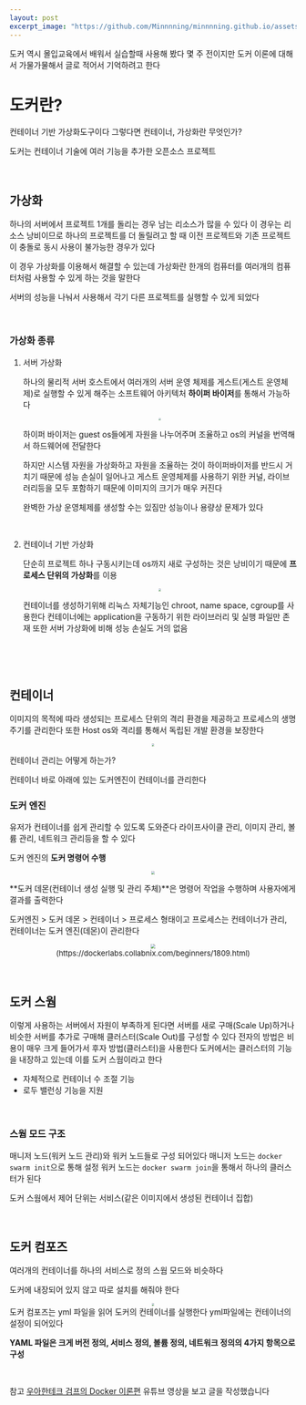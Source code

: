 ```yaml
---
layout: post
excerpt_image: "https://github.com/Minnnning/minnnning.github.io/assets/80758613/baf4fe20-f771-45ef-9134-3cc3f5007dc6"
---
```


도커 역시 몰입교육에서 배워서 실습할때 사용해 봤다 몇 주 전이지만 도커 이론에 대해서 가물가물해서 글로 적어서 기억하려고 한다

# 도커란?

컨테이너 기반 가상화도구이다 그렇다면 컨테이너, 가상화란 무엇인가?

도커는 컨테이너 기술에 여러 기능을 추가한 오픈소스 프로젝트

&nbsp;

## 가상화

하나의 서버에서 프로젝트 1개를 돌리는 경우 남는 리소스가 많을 수 있다 이 경우는 리소스 낭비이므로 하나의 프로젝트를 더 돌릴려고 할 때 이전 프로젝트와 기존 프로젝트이 충돌로 동시 사용이 불가능한 경우가 있다

이 경우 가상화를 이용해서 해결할 수 있는데 가상화란 한개의 컴퓨터를 여러개의 컴퓨터처럼 사용할 수 있게 하는 것을 말한다

서버의 성능을 나눠서 사용해서 각기 다른 프로젝트를 실행할 수 있게 되었다

&nbsp;

###  가상화 종류

1. 서버 가상화

   하나의 물리적 서버 호스트에서 여러개의 서버 운영 체제를 게스트(게스트 운영체제)로 실행할 수 있게 해주는 소프트웨어 아키텍처 **하이퍼 바이저**를 통해서 가능하다 

   <center>
   <img src="https://github.com/Minnnning/minnnning.github.io/assets/80758613/baf4fe20-f771-45ef-9134-3cc3f5007dc6" style="zoom:30%;">
   </center>

   하이퍼 바이저는 guest os들에게 자원을 나누어주며 조율하고 os의 커널을 번역해서 하드웨어에 전달한다

   하지만 시스템 자원을 가상화하고 자원을 조율하는 것이 하이퍼바이저를 반드시 거치기 때문에 성능 손실이 일어나고 게스트 운영체제를 사용하기 위한 커널, 라이브러리등을 모두 포함하기 때문에 이미지의 크기가 매우 커진다

   완벽한 가상 운영체제를 생성할 수는 있짐만 성능이나 용량상 문제가 있다

   &nbsp;

2. 컨테이너 기반 가상화

   단순히 프로젝트 하나 구동시키는데 os까지 새로 구성하는 것은 낭비이기 때문에 **프로세스 단위의 가상화**를 이용

   <center>
   <img src="https://github.com/Minnnning/minnnning.github.io/assets/80758613/9a32dadb-6957-4b7c-8f25-ab6e9938ef5b" style="zoom:30%;">
   </center>

   컨테이너를 생성하기위해 리눅스 자체기능인 chroot, name space, cgroup를 사용한다 컨테이너에는 application을 구동하기 위한 라이브러리 및 실행 파일만 존재 또한 서버 가상화에 비해 성능 손실도 거의 없음

&nbsp;

&nbsp;

## 컨테이너

이미지의 목적에 따라 생성되는 프로세스 단위의 격리 환경을 제공하고 프로세스의 생명 주기를 관리한다 또한 Host os와 격리를 통해서 독립된 개발 환경을 보장한다

<center>
<img src="https://github.com/Minnnning/minnnning.github.io/assets/80758613/78304f98-0429-477b-9d49-3c12b53495dd" style="zoom:30%;">
</center>

컨테이너 관리는 어떻게 하는가?

컨테이너 바로 아래에 있는 도커엔진이 컨테이너를 관리한다

### 도커 엔진

유저가 컨테이너를 쉽게 관리할 수 있도록 도와준다 라이프사이클 관리, 이미지 관리, 볼륨 관리, 네트워크 관리등을 할 수 있다

도커 엔진의 **도커 명령어 수행**

<center>
<img src="https://github.com/Minnnning/minnnning.github.io/assets/80758613/ac2d4a02-776f-4e4f-8838-53cef90c24b0" style="zoom:40%;">
</center>

**도커 데몬(컨테이너 생성 실행 및 관리 주체)**은 명령어 작업을 수행하며 사용자에게 결과를 출력한다

도커엔진 > 도커 데몬 > 컨테이너 > 프로세스 형태이고 프로세스는 컨테이너가 관리, 컨테이너는 도커 엔진(데몬)이 관리한다

<center>
<img src="https://github.com/Minnnning/minnnning.github.io/assets/80758613/14890124-66be-4444-ac35-fe1046481055" style="zoom:50%;">
</center>

<center><font size="2em">(https://dockerlabs.collabnix.com/beginners/1809.html)</font></center>

&nbsp;

## 도커 스웜

이렇게 사용하는 서버에서 자원이 부족하게 된다면 서버를 새로 구매(Scale Up)하거나 비슷한 서버를 추가로 구매해 클러스터(Scale Out)를 구성할 수 있다 전자의 방법은 비용이 매우 크게 들어가서 후자 방법(클러스터)을 사용한다 도커에서는 클러스터의 기능을 내장하고 있는데 이를 도커 스웜이라고 한다

* 자체적으로 컨테이너 수 조절 기능
* 로두 밸런싱 기능을 지원

&nbsp;

### 스웜 모드 구조

매니저 노드(워커 노드 관리)와 워커 노드들로 구성 되어있다 매니저 노드는 `docker swarm init`으로 통해 설정 워커 노드는  `docker swarm join`을 통해서 하나의 클러스터가 된다 

도커 스웜에서 제어 단위는 서비스(같은 이미지에서 생성된 컨테이너 집합)

&nbsp;

## 도커 컴포즈

 여러개의 컨테이너를 하나의 서비스로 정의 스웜 모드와 비슷하다 

 도커에 내장되어 있지 않고 따로 설치를 해줘야 한다 

<center>
<img src="https://github.com/Minnnning/minnnning.github.io/assets/80758613/535ae9d7-97df-433a-9518-88ed081eba73" style="zoom:30%;">
</center>
도커 컴포즈는 yml 파일을 읽어 도커의 컨테이너를 실행한다 yml파일에는 컨테이너의 설정이 되어있다

**YAML 파일은 크게 버전 정의, 서비스 정의, 볼륨 정의, 네트워크 정의의 4가지 항목으로 구성**

&nbsp;

참고 [우아한테크 검프의 Docker 이론편](https://www.youtube.com/watch?v=IiNI6XAYtrs&t=622s) 유튜브 영상을 보고 글을 작성했습니다
